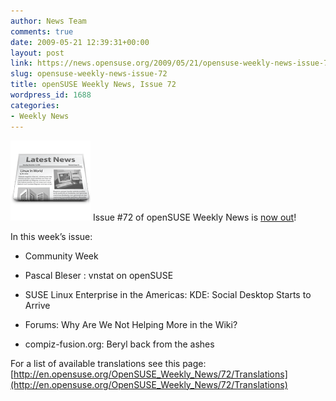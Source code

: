 ```yaml
---
author: News Team
comments: true
date: 2009-05-21 12:39:31+00:00
layout: post
link: https://news.opensuse.org/2009/05/21/opensuse-weekly-news-issue-72/
slug: opensuse-weekly-news-issue-72
title: openSUSE Weekly News, Issue 72
wordpress_id: 1688
categories:
- Weekly News
---
```


![news](/wp-content/uploads/2007/11/knewsticker.png) Issue #72 of openSUSE Weekly News is [now out](http://en.opensuse.org/OpenSUSE_Weekly_News/72)!  
  

In this week’s issue:
 

  *  Community Week 

  *   Pascal Bleser : vnstat on openSUSE 

  *   SUSE Linux Enterprise in the Americas: KDE: Social Desktop Starts to Arrive 

  *   Forums: Why Are We Not Helping More in the Wiki? 

  *   compiz-fusion.org: Beryl back from the ashes




For a list of available translations see this page:
[http://en.opensuse.org/OpenSUSE_Weekly_News/72/Translations](http://en.opensuse.org/OpenSUSE_Weekly_News/72/Translations)
